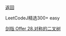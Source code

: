 [返回](Doc/Knowledge/算法/LeetCode题解/total/14-树/README.md)

LeetCodeJ精选300+ easy

[剑指 Offer 28.对称的二叉树](#对称的二叉树)

